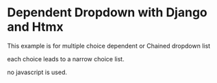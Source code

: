 # Dependent Dropdown with Django and Htmx

This example is for multiple choice dependent or Chained dropdown list

each choice leads to a narrow choice list.

no javascript is used.


